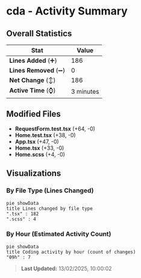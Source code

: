 # cda - Activity Summary 

## Overall Statistics

| Stat                   | Value                                                             |
| ---------------------- | ----------------------------------------------------------------- |
| **Lines Added** (➕)   | 186                                          |
| **Lines Removed** (➖) | 0                                        |
| **Net Change** (↕)    | 186                |
| **Active Time** (⌚)   | 3 minutes |


## Modified Files
- **RequestForm.test.tsx** (+64, -0)
- **Home.test.tsx** (+38, -0)
- **App.tsx** (+47, -0)
- **Home.tsx** (+33, -0)
- **Home.scss** (+4, -0)

## Visualizations

### By File Type (Lines Changed)

```mermaid
pie showData
title Lines changed by file type
".tsx" : 182
".scss" : 4
```

### By Hour (Estimated Activity Count)

```mermaid
pie showData
title Coding activity by hour (count of changes)
"09h" : 7
```


> **Last Updated:** 13/02/2025, 10:00:02